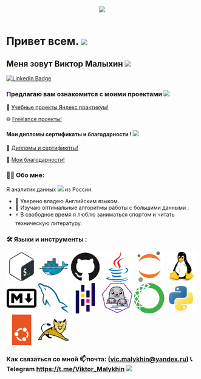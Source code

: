 

<!--
**MalykhinViktor/MalykhinViktor** is a ✨ _special_ ✨ repository because its `README.md` (this file) appears on your GitHub profile.

Here are some ideas to get you started:

- 🔭 I’m currently working on ...
- 🌱 I’m currently learning ...
- 👯 I’m looking to collaborate on ...
- 🤔 I’m looking for help with ...
- 💬 Ask me about ...
- 📫 How to reach me: ...
- 😄 Pronouns: ...
- ⚡ Fun fact: ...
-->

  </a>
</div>

<div id="header" align="center">
  <img src="https://media.giphy.com/media/v1.Y2lkPTc5MGI3NjExMWQzYjYxNWM0YmRiNTcwMzZhZWIzOTExNTc5M2IxOGM1NmJmNTE3NiZlcD12MV9pbnRlcm5hbF9naWZzX2dpZklkJmN0PWc/u1WhXLjwgcXpHJBMRM/giphy.gif" width="100"/>

</div>

  </a>
</div>
<img src="https://komarev.com/ghpvc/?username=MalykhinViktor&style=flat-square&color=blue" alt=""/>


<h1>
  Привет всем. 
  <img src="https://media.giphy.com/media/ymwg2hvAKuuuiDN1x3/giphy.gif" width="50px"/>
</h1>


<h2>
  Меня зовут Виктор Малыхин 
  <img src="https://media.giphy.com/media/hvRJCLFzcasrR4ia7z/giphy.gif" width="30px"/>
 
</h2>
   <a href="https://www.linkedin.com/in/виктор-малыхин-76a066279/">
    <img src="https://img.shields.io/badge/LinkedIn-blue?style=for-the-badge&logo=linkedin&logoColor=white" alt="LinkedIn Badge"/>
  </a> 
<h3>
 Предлагаю вам ознакомится с моими проектами
  <img src="https://media.giphy.com/media/S3uJcUs5eJjSAwOcmL/giphy.gif" width="50px"/>
</h3>

:office:  <a href="https://github.com/MalykhinViktor/Yandex_praktikum/edit/main/README.md" target="_blank"> Учебные проекты Яндекс практикум!</a>

:globe_with_meridians:  <a href="https://github.com/MalykhinViktor/Date_analytics_real_data/edit/main/README.md" target="_blank"> Freelance проекты!</a>


<h4>
 Мои дипломы сертификаты и благодарности !
  <img src="https://media.giphy.com/media/zIyUCdIJBS87Dznq8G/giphy.gif" width="40px"/>
</h4>

📃  <a href="https://github.com/MalykhinViktor/MalykhinViktor/blob/diplomas/README.md" target="_blank"> Дипломы и сертификпты!</a>

🎉  <a href="https://github.com/MalykhinViktor/MalykhinViktor/blob/certificates_and_commendations/README.md" target="_blank"> Мои благодарности!</a>

### :man_technologist: Обо мне:
Я аналитик данных  <img src="https://media.giphy.com/media/WUlplcMpOCEmTGBtBW/giphy.gif" width="30"> из России.
- :telescope: Уверено владею Английским языком.
- :seedling: Изучаю оптимальные алгоритмы работы с большими данными .
- :zap: В свободное время я люблю заниматься  спортом и читать техническую литературу. 
### :hammer_and_wrench: Языки и инструменты :
<div>
   <img src="https://github.com/devicons/devicon/blob/master/icons/bash/bash-original.svg" width="80px"/>
   <img src="https://github.com/devicons/devicon/blob/master/icons/docker/docker-original.svg" width="80px"/>
   <img src="https://github.com/devicons/devicon/blob/master/icons/github/github-original.svg" width="80px"/>
   <img src="https://github.com/devicons/devicon/blob/master/icons/java/java-original.svg" width="80px"/>
   <img src="https://github.com/devicons/devicon/blob/master/icons/jupyter/jupyter-original.svg" width="80px"/>
   <img src="https://github.com/devicons/devicon/blob/master/icons/linux/linux-original.svg" width="80px"/>
   <img src="https://github.com/devicons/devicon/blob/master/icons/markdown/markdown-original.svg" width="80px"/>
   <img src="https://github.com/devicons/devicon/blob/master/icons/mysql/mysql-original.svg" width="80px"/>
   <img src="https://github.com/devicons/devicon/blob/master/icons/pandas/pandas-original.svg" width="80px"/>
   <img src="https://github.com/devicons/devicon/blob/master/icons/podman/podman-original.svg" width="80px"/>
    <img src="https://github.com/devicons/devicon/blob/master/icons/anaconda/anaconda-original.svg" width="80px"/>
   <img src="https://github.com/devicons/devicon/blob/master/icons/python/python-original.svg" width="80px"/>
   <img src="https://github.com/devicons/devicon/blob/master/icons/ubuntu/ubuntu-plain.svg" width="80px"/>
   <img src="https://github.com/devicons/devicon/blob/master/icons/tomcat/tomcat-original.svg" width="80px"/>
 
</div>

### **Как связаться со мной  :mailbox:почта: (vic.malykhin@yandex.ru)**  :telephone_receiver: **Telegram https://t.me/Viktor_Malykhin** <img src="https://media.giphy.com/media/v1.Y2lkPTc5MGI3NjExNHJjY210Nmt2Y29kcWNxMXZhem91MnczYmZoc2k5aDViMW11ZXZiOCZlcD12MV9pbnRlcm5hbF9naWZfYnlfaWQmY3Q9Zw/DoWqmz4TGL3Tk9jwTZ/giphy.gif" width="40px"/>





